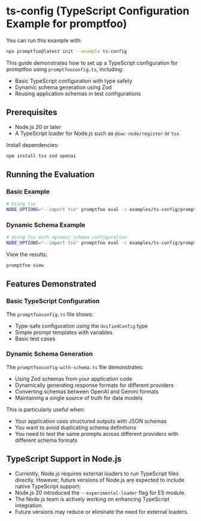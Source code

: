# ts-config (TypeScript Configuration Example for promptfoo)

You can run this example with:

```bash
npx promptfoo@latest init --example ts-config
```

This guide demonstrates how to set up a TypeScript configuration for promptfoo using `promptfooconfig.ts`, including:

- Basic TypeScript configuration with type safety
- Dynamic schema generation using Zod
- Reusing application schemas in test configurations

## Prerequisites

- Node.js 20 or later
- A TypeScript loader for Node.js such as `@swc-node/register` or `tsx`

Install dependencies:

```bash
npm install tsx zod openai
```

## Running the Evaluation

### Basic Example

```bash
# Using tsx
NODE_OPTIONS="--import tsx" promptfoo eval -c examples/ts-config/promptfooconfig.ts
```

### Dynamic Schema Example

```bash
# Using tsx with dynamic schema configuration
NODE_OPTIONS="--import tsx" promptfoo eval -c examples/ts-config/promptfooconfig-with-schema.ts
```

View the results:

```bash
promptfoo view
```

## Features Demonstrated

### Basic TypeScript Configuration

The `promptfooconfig.ts` file shows:

- Type-safe configuration using the `UnifiedConfig` type
- Simple prompt templates with variables
- Basic test cases

### Dynamic Schema Generation

The `promptfooconfig-with-schema.ts` file demonstrates:

- Using Zod schemas from your application code
- Dynamically generating response formats for different providers
- Converting schemas between OpenAI and Gemini formats
- Maintaining a single source of truth for data models

This is particularly useful when:

- Your application uses structured outputs with JSON schemas
- You want to avoid duplicating schema definitions
- You need to test the same prompts across different providers with different schema formats

## TypeScript Support in Node.js

- Currently, Node.js requires external loaders to run TypeScript files directly. However, future versions of Node.js are expected to include native TypeScript support:
- Node.js 20 introduced the `--experimental-loader` flag for ES module.
- The Node.js team is actively working on enhancing TypeScript integration.
- Future versions may reduce or eliminate the need for external loaders.

